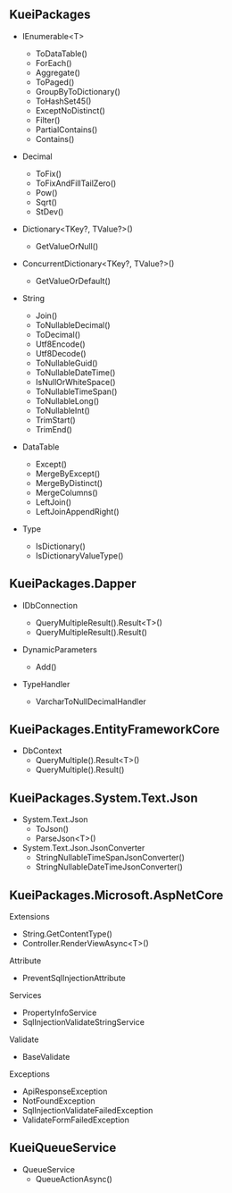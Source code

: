 ## KueiPackages

- IEnumerable\<T>

  - ToDataTable()
  - ForEach()
  - Aggregate()
  - ToPaged()
  - GroupByToDictionary()
  - ToHashSet45()
  - ExceptNoDistinct()
  - Filter()
  - PartialContains()
  - Contains()

- Decimal

  - ToFix()
  - ToFixAndFillTailZero()
  - Pow()
  - Sqrt()
  - StDev()

- Dictionary\<TKey?, TValue?>()

  - GetValueOrNull()

- ConcurrentDictionary\<TKey?, TValue?>()

  - GetValueOrDefault()

- String
  - Join()
  - ToNullableDecimal()
  - ToDecimal()
  - Utf8Encode()
  - Utf8Decode()
  - ToNullableGuid()
  - ToNullableDateTime()
  - IsNullOrWhiteSpace()
  - ToNullableTimeSpan()
  - ToNullableLong()
  - ToNullableInt()
  - TrimStart()
  - TrimEnd()
- DataTable

  - Except()
  - MergeByExcept()
  - MergeByDistinct()
  - MergeColumns()
  - LeftJoin()
  - LeftJoinAppendRight()

- Type
  - IsDictionary()
  - IsDictionaryValueType()

## KueiPackages.Dapper

- IDbConnection

  - QueryMultipleResult().Result\<T>()
  - QueryMultipleResult().Result()

- DynamicParameters

  - Add()

- TypeHandler
  - VarcharToNullDecimalHandler

## KueiPackages.EntityFrameworkCore

- DbContext
  - QueryMultiple().Result\<T>()
  - QueryMultiple().Result()

## KueiPackages.System.Text.Json

- System.Text.Json
  - ToJson()
  - ParseJson\<T>()
- System.Text.Json.JsonConverter
  - StringNullableTimeSpanJsonConverter()
  - StringNullableDateTimeJsonConverter()

## KueiPackages.Microsoft.AspNetCore

Extensions

- String.GetContentType()
- Controller.RenderViewAsync\<T>()

Attribute

- PreventSqlInjectionAttribute

Services

- PropertyInfoService
- SqlInjectionValidateStringService

Validate

- BaseValidate

Exceptions

- ApiResponseException
- NotFoundException
- SqlInjectionValidateFailedException
- ValidateFormFailedException

## KueiQueueService

- QueueService
  - QueueActionAsync()
